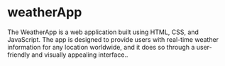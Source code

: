 # weatherApp
The WeatherApp is a web application built using HTML, CSS, and JavaScript. The app is designed to provide users with real-time weather information for any location worldwide, and it does so through a user-friendly and visually appealing interface..
